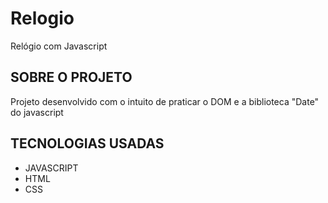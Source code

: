 # Relogio

Relógio com Javascript

## SOBRE O PROJETO

Projeto desenvolvido com o intuito de praticar o DOM e a biblioteca "Date" do javascript

## TECNOLOGIAS USADAS

+ JAVASCRIPT
+ HTML
+ CSS

